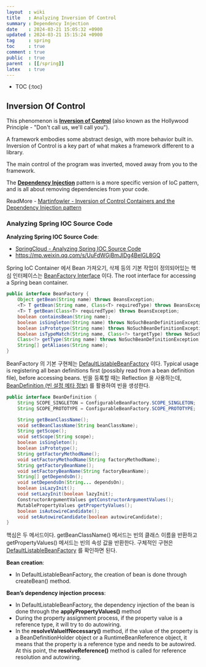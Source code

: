 ```yaml
---
layout  : wiki
title   : Analyzing Inversion Of Control
summary : Dependency Injection
date    : 2024-03-21 15:05:32 +0900
updated : 2024-03-21 15:15:24 +0900
tag     : spring
toc     : true
comment : true
public  : true
parent  : [[/spring]]
latex   : true
---
```

* TOC
{:toc}

## Inversion Of Control

This phenomenon is __[Inversion of Control](https://martinfowler.com/bliki/InversionOfControl.html)__ (also known as the Hollywood Principle - "Don't call us, we'll call you").

A framework embodies some abstract design, with more behavior built in. Inversion of Control is a key part of what makes a framework different to a library.

The main control of the program was inverted, moved away from you to the framework.

The __[Dependency Injection](https://baekjungho.github.io/wiki/spring/spring-di/)__ pattern is a more specific version of IoC pattern, and is all about removing dependencies from your code.

ReadMore - [Martinfowler - Inversion of Control Containers and the Dependency Injection pattern](https://martinfowler.com/articles/injection.html#InversionOfControl)

### Analyzing Spring IOC Source Code

__Analyzing Spring IOC Source Code__:
- [SpringCloud - Analyzing Spring IOC Source Code](https://www.springcloud.io/post/2023-07/spring-ioc/#gsc.tab=0)
- https://mp.weixin.qq.com/s/UuFdWGjBmJlDg4BelGL8GQ

Spring IoC Container 에서 Bean 가져오기, 삭제 등의 기본 작업이 정의되어있는 핵심 인터페이스는 [BeanFactory Interface](https://docs.spring.io/spring-framework/docs/current/javadoc-api/org/springframework/beans/factory/BeanFactory.html) 이다. The root interface for accessing a Spring bean container.

```java
public interface BeanFactory {
    Object getBean(String name) throws BeansException;
    <T> T getBean(String name, Class<T> requiredType) throws BeansException;
    <T> T getBean(Class<T> requiredType) throws BeansException;
    boolean containsBean(String name);
    boolean isSingleton(String name) throws NoSuchBeanDefinitionException;
    boolean isPrototype(String name) throws NoSuchBeanDefinitionException;
    boolean isTypeMatch(String name, Class<?> targetType) throws NoSuchBeanDefinitionException;
    Class<?> getType(String name) throws NoSuchBeanDefinitionException;
    String[] getAliases(String name);
}
```

BeanFactory 의 기본 구현체는 [DefaultListableBeanFactory](https://docs.spring.io/spring-framework/docs/current/javadoc-api/org/springframework/beans/factory/support/DefaultListableBeanFactory.html) 이다. Typical usage is registering all bean definitions first (possibly read from a bean definition file), before accessing beans.
빈을 등록할 때는 Reflection 을 사용하는데, [BeanDefinition (빈 설정 메타 정보)](https://baekjungho.github.io/wiki/spring/spring-di/#beandefinition) 를 활용하여 빈을 생성한다.

```java
public interface BeanDefinition {
    String SCOPE_SINGLETON = ConfigurableBeanFactory.SCOPE_SINGLETON;
    String SCOPE_PROTOTYPE = ConfigurableBeanFactory.SCOPE_PROTOTYPE;

    String getBeanClassName();
    void setBeanClassName(String beanClassName);
    String getScope();
    void setScope(String scope);
    boolean isSingleton();
    boolean isPrototype();
    String getFactoryMethodName();
    void setFactoryMethodName(String factoryMethodName);
    String getFactoryBeanName();
    void setFactoryBeanName(String factoryBeanName);
    String[] getDependsOn();
    void setDependsOn(String... dependsOn);
    boolean isLazyInit();
    void setLazyInit(boolean lazyInit);
    ConstructorArgumentValues getConstructorArgumentValues();
    MutablePropertyValues getPropertyValues();
    boolean isAutowireCandidate();
    void setAutowireCandidate(boolean autowireCandidate);
}
```

핵심은 두 메서드이다. getBeanClassName() 메서드는 빈의 클래스 이름을 반환하고 getPropertyValues() 메서드는 빈의 속성 값을 반환한다.
구체적인 구현은 [DefaultListableBeanFactory](https://docs.spring.io/spring-framework/docs/current/javadoc-api/org/springframework/beans/factory/support/DefaultListableBeanFactory.html) 를 확인하면 된다.

__Bean creation__:
- In DefaultListableBeanFactory, the creation of bean is done through createBean() method.

__Bean’s dependency injection process__:
- In DefaultListableBeanFactory, the dependency injection of the bean is done through the __applyPropertyValues()__ method
- During the property assignment process, if the property value is a reference type, it will try to do autowiring.
- In the __resolveValueIfNecessary()__ method, if the value of the property is a BeanDefinitionHolder object or a RuntimeBeanReference object, it means that the property is a reference type and needs to be autowired. At this point, the __resolveReference()__ method is called for reference resolution and autowiring.

